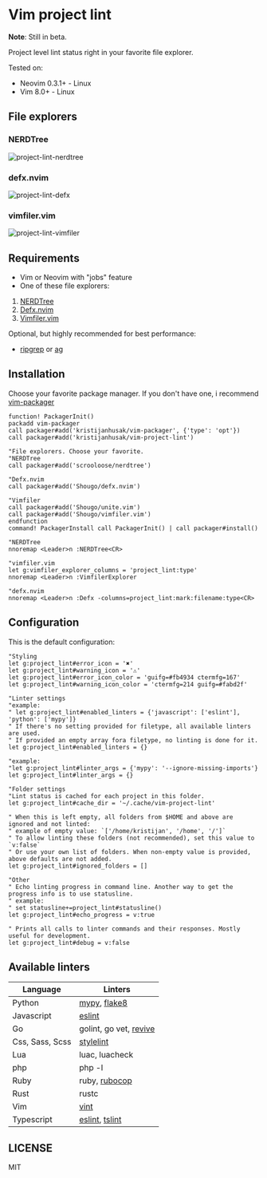 # Vim project lint
**Note**: Still in beta.

Project level lint status right in your favorite file explorer.

Tested on:
* Neovim 0.3.1+ - Linux
* Vim 8.0+ - Linux

## File explorers

### NERDTree
![project-lint-nerdtree](https://user-images.githubusercontent.com/1782860/48678552-217fc700-eb85-11e8-9912-a2d450f53447.png)

### defx.nvim
![project-lint-defx](https://user-images.githubusercontent.com/1782860/48678553-217fc700-eb85-11e8-805f-8a43272427a8.png)

### vimfiler.vim
![project-lint-vimfiler](https://user-images.githubusercontent.com/1782860/48678554-22185d80-eb85-11e8-92fc-97e9bb1341fa.png)

## Requirements

- Vim or Neovim with "jobs" feature
- One of these file explorers:
1. [NERDTree](https://github.com/scrooloose/nerdtree)
2. [Defx.nvim](https://github.com/Shougo/defx.nvim)
3. [Vimfiler.vim](https://github.com/Shougo/vimfiler.vim)

Optional, but highly recommended for best performance:
* [ripgrep](https://github.com/BurntSushi/ripgrep) or [ag](https://github.com/ggreer/the_silver_searcher)

## Installation
Choose your favorite package manager. If you don't have one, i recommend [vim-packager](https://github.com/kristijanhusak/vim-packager)

```vimL
function! PackagerInit()
packadd vim-packager
call packager#add('kristijanhusak/vim-packager', {'type': 'opt'})
call packager#add('kristijanhusak/vim-project-lint')

"File explorers. Choose your favorite.
"NERDTree
call packager#add('scrooloose/nerdtree')

"Defx.nvim
call packager#add('Shougo/defx.nvim')

"Vimfiler
call packager#add('Shougo/unite.vim')
call packager#add('Shougo/vimfiler.vim')
endfunction
command! PackagerInstall call PackagerInit() | call packager#install()

"NERDTree
nnoremap <Leader>n :NERDTree<CR>

"vimfiler.vim
let g:vimfiler_explorer_columns = 'project_lint:type'
nnoremap <Leader>n :VimfilerExplorer

"defx.nvim
nnoremap <Leader>n :Defx -columns=project_lint:mark:filename:type<CR>
```

## Configuration

This is the default configuration:
```vimL
"Styling
let g:project_lint#error_icon = '✖'
let g:project_lint#warning_icon = '⚠'
let g:project_lint#error_icon_color = 'guifg=#fb4934 ctermfg=167'
let g:project_lint#warning_icon_color = 'ctermfg=214 guifg=#fabd2f'

"Linter settings
"example:
" let g:project_lint#enabled_linters = {'javascript': ['eslint'], 'python': ['mypy']}
" If there's no setting provided for filetype, all available linters are used.
" If provided an empty array fora filetype, no linting is done for it.
let g:project_lint#enabled_linters = {}

"example:
"let g:project_lint#linter_args = {'mypy': '--ignore-missing-imports'}
let g:project_lint#linter_args = {}

"Folder settings
"Lint status is cached for each project in this folder.
let g:project_lint#cache_dir = '~/.cache/vim-project-lint'

" When this is left empty, all folders from $HOME and above are ignored and not linted:
" example of empty value: `['/home/kristijan', '/home', '/']`
" To allow linting these folders (not recommended), set this value to `v:false`
" Or use your own list of folders. When non-empty value is provided, above defaults are not added.
let g:project_lint#ignored_folders = []

"Other
" Echo linting progress in command line. Another way to get the progress info is to use statusline.
" example:
" set statusline+=project_lint#statusline()
let g:project_lint#echo_progress = v:true

" Prints all calls to linter commands and their responses. Mostly useful for development.
let g:project_lint#debug = v:false
```

## Available linters

| Language | Linters |
| -------- | ------- |
| Python | [mypy](https://github.com/python/mypy), [flake8](https://github.com/PyCQA/flake8) |
| Javascript | [eslint](https://github.com/eslint/eslint) |
| Go | golint, go vet, [revive](https://github.com/mgechev/revive) |
| Css, Sass, Scss | [stylelint](https://github.com/mgechev/revive) |
| Lua | luac, luacheck |
| php | php -l |
| Ruby | ruby, [rubocop](https://github.com/rubocop-hq/rubocop) |
| Rust | rustc |
| Vim | [vint](https://github.com/Kuniwak/vint) |
| Typescript | [eslint](https://github.com/eslint/eslint), [tslint](https://github.com/palantir/tslint) |

## LICENSE
MIT
